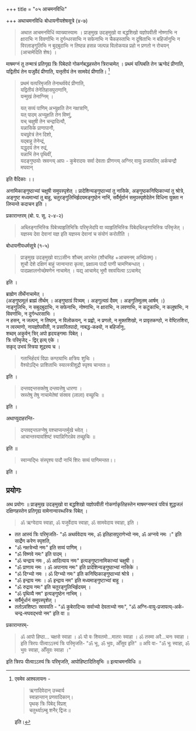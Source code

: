 +++
title = "०५ आचमनविधिः"

+++
अथाचमनविधिः बोधायनीयशेषसूत्रे (४-७)  

> अथात आचमनविधिं व्याख्यास्यामः । प्राङ्मुख उदङ्मुखो वा बद्धशिखो यज्ञोपवीती नोष्णाभिः न क्षाराभिः न विवर्णाभिः न दुर्गन्धरसाभिः न सफेनाभिः न चैकहस्ताभिः न दूषिताभिः न बहिर्जानुभिः  न विरलाङ्गुलिभिः न बुद्बुदाभिः न तिष्ठन्न हसन्न जल्पन्न विलोकयन्न प्रहो न प्रणतो न रोचयन् (आचामेदिति शेषः) ।

माषमग्नं तु तन्मात्रं प्रतिगृह्य त्रिः पिबेदपो गोकर्णबद्धहस्तेन त्रिराचामेत् । प्रथमं यत्पिबति तेन ऋग्वेदं प्रीणाति, यद्वितीयं तेन यजुर्वेदं प्रीणाति, यत्तृतीयं तेन सामवेदं प्रीणाति।  [^१]

[^१]: 

      एवमेव आश्वलायनः - 

      > ऋगादिवेदान् उच्चार्य  
      स्वाहान्तान् प्रणवादिकान्।  
      पृथक् त्रिः पिबेद् विप्रश्  
      चतुर्थ्याऽम्बु शनैर् द्विजः॥   
      
      इति।


> प्रथमं यत्परिमृजति तेनाथर्ववेदं प्रीणाति,  
यद्वितीयं तेनेतिहासपुराणानि,  
यन्मुखं तेनाग्निम् ।   
>
> यत् सव्यं पाणिम् अभ्युक्षति तेन नक्षत्राणि,  
यत् पादम् अभ्युक्षति तेन विष्णुं,  
यच् चक्षुषी तेन चन्द्रादित्यौ,  
यन्नासिके प्राणापानौ,  
यचछ्रोत्रं तेन दिशो,  
यद्बाहू तेनेन्द्रं,  
यद्धृदयं तेन रुद्रं,  
यन्नाभिं तेन पृथिवीं,  
यदङ्गुष्ठयोः स्रवन्त्य् आपः - कुबेरादयः सर्वा देवताः प्रीणन्त्य् अग्निर् वायुः प्रजापतिर् अर्कचन्द्रौ मघवान्   

इति वैदिकाः ।।

अनामिकाङ्गुष्ठाभ्यां चक्षुषी समुपस्पृशेत् । प्रादेशिन्यङ्गुष्ठाभ्यां तु नासिके, अङ्गुष्ठकनिष्ठिकाभ्यां तु श्रोत्रे, अङ्गुष्ट मध्यमाभ्यां तु बाहू, चतुरङ्गुलिभिर्हृदयमङ्गुष्ठेन नाभिं, सर्वैर्मूर्वानं समुपस्पृशेदेतेन विधिना युक्ता न लिप्यन्ते कदाचन इति ।  

प्रकारान्तरम् (बो. प. सू. २-४-२)  

> अब्लिङ्गाभिस्त्रिः पिबेत्र्याहृतिभित्रिः परिमृजेदपि वा व्याहृतिभिस्त्रिः पिबेदब्लिङ्गाभिस्त्रिः परिमृजेत् । यज्ञस्य देवा देवानां यज्ञ इति यज्ञस्य देवानां च संयोगं करोतीति ।  

बोधायनीयधर्मसूत्रे (१-५)  


> प्राङ्मुख उदङ्मुखो वाऽऽसीनः शौचम् आरभेत (शौचमिह +आचमनम् अभिप्रेतम्)।  
> शुचौ देशे दक्षिणं बाहुं जान्वन्तरा कृत्वा, प्रक्षाल्य पादौ पाणी चामणिबन्धात् ।  
> पादप्रक्षालनोच्छेषणेन नाचामेत् । यद्य् आचामेद् भूमौ स्रावयित्वा ऽऽचामेद्  

इति । 

ब्राह्मेण तीर्थेनाचामेत् ।  
(अङ्गुष्ठमूलं ब्राह्मं तीर्थम् । अङ्गुष्ठाग्रं पित्र्यम् । अङ्गुल्यग्रं दैवम् । अङ्गुलिमूलम् आर्षम् ।)  
 नाङ्गुलिभिः, न सबुद्बुदाभिः, न सफेनाभिः, नोष्णाभिः, न क्षाराभिः, न लवणाभिः, न कटुकाभिः, न कलुषाभिः, न विवर्णाभिः, न दुर्गन्धरसाभिः ।   
न हसन्, न जल्पन्, न तिष्ठन्, न विलोकयन्, न प्रह्वो, न प्रणतो, न मुक्तशिखो, न प्रावृतकण्ठो, न वेष्टितशिरा,  न त्वरमाणो, नायज्ञोपवीती, न प्रसारितपादो, नाबद्ध-कक्ष्यो, न बहिर्जानुः,  
शब्दम् अकुर्वन् त्रिर् अपो हृदयङ्गमाः पिबेत् ।  
त्रिः परिमृजेद् - द्विर् इत्य् एके ।  
सकृद् उभयं स्त्रिया शूद्रस्य च ।      

> गताभिर्हदयं विप्राः कण्ठ्याभिः क्षत्रियः शुचिः ।  
वैश्योऽद्भिः प्राशिताभिः स्यात्स्त्रीशूद्रौ स्पृश्य चान्ततः॥    

इति ।  

> दन्तवद्दन्तसक्तेषु दन्तवत्तेषु धारणा ।  
स्रस्तेषु तेषु नाचामेतेषां संस्राव (लाला) वच्छुचिः ॥      

 इति ।  

अथाप्युदाहरन्ति-  

> दन्तवद्दन्तलग्नेषु यश्चाप्यन्तर्मुखे भवेत् ।  
आचान्तस्यावशिष्टं स्यान्निगिरन्नेव तच्छुचिः ॥   

इति ॥  

> स्वान्यद्भिः संस्पृश्य पादौ नाभिं शिरः सव्यं पाणिमन्तत।।

इति ।  


## प्रयोगः
अथ प्रयोगः ॥ प्राङ्मुख उदङ्मुखो वा बद्धशिखो यज्ञोपवीती गोकर्णाकृतिहस्तेन माषमग्नमात्रं पवित्रं शुद्धजलं दक्षिणहस्तेन प्रतिगृह्य वामेनान्वारब्धस्त्रिः पिबेत् ।  

> ॐ ऋग्वेदाय स्वाहा, ॐ यजुर्वेदाय स्वाहा, ॐ सामवेदाय स्वाहा, इति ।  

- तत आस्यं त्रिः परिमृजति- "ॐ अथर्ववेदाय नमः, ॐ इतिहासपुराणेभ्यो नमः, ॐ अग्नये नमः ।" इति सार्द्रेण करेण स्पृशति,  
- "ॐ नक्षत्रेभ्यो नमः" इति सव्यं पाणिम् । 
- "ॐ विष्णवे नमः" इति पादम् । 
- "ॐ चन्द्राय नमः , ॐ आदित्याय नमः" इत्यङ्गुष्टानामिकाभ्यां चक्षुषी । 
- "ॐ प्राणाय नमः । ॐ अपानाय नमः" इति प्रादेशिन्यङ्गुष्ठाभ्यां नासिके । 
- "ॐ दिग्भ्यो नमः ।  ॐ दिग्भ्यो नमः" इति कनिष्ठिकाङ्गुष्ठाभ्यां श्रोत्रे । 
- "ॐ इन्द्राय नमः । ॐ इन्द्राय नम" इति मध्यमाङ्गुष्टाभ्यां बाहू । 
- "ॐ रुद्राय नमः" इति चतुरङ्गुलिभिर्हृदयम् । 
- "ॐ पृथिव्यै नम" इत्यङ्गुष्ठेन नाभिम् । 
- सर्वैर्मूर्धानं समुपस्पृशेत् । 
- ततोऽवशिष्टाः स्रावयति - "ॐ कुबेरादिभ्यः सर्वाभ्यो देवताभ्यो नमः", "ॐ अग्नि-वायु-प्रजापत्य्-अर्क-चन्द्र-मघवद्भयो नम" इति वा ॥  


प्रकारान्तरम्- 

> ॐ आपो हिष्ठा... चक्षसे स्वाहा । ॐ यो वः शिवतमो...मातरः स्वाहा । ॐ तस्मा अरै...चनः स्वाहा । इति त्रिरपः पीत्वाऽऽस्यं त्रिः परिमृजति- "ॐ भूः, ॐ भुवः, ओँसुव इति" ॥ अपि वा- "ॐ भूः स्वाहा, ॐ भुवः स्वाहा, ओँसुवः स्वाहा ।"   

इति त्रिरपः पीत्वाऽऽस्यं त्रिः परिमृजति, आपोहिष्टादितिसृभिः ॥ इत्याचमनविधिः ॥ 
